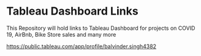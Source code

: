 # Tableau Dashboard Links
 
This Repository will hold links to Tableau Dashboard for projects on COVID 19, AirBnb, Bike Store sales and many more

https://public.tableau.com/app/profile/balvinder.singh4382
